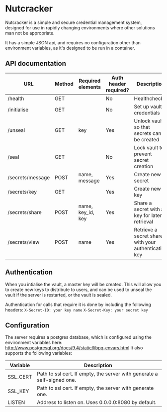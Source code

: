 # Nutcracker

Nutcracker is a simple and secure credential management system, designed for use in rapidly changing environments where other solutions man not be appropriate.

It has a simple JSON api, and requires no configuration other than environment variables, as it's designed to be run in a container.

## API documentation

| URL              | Method | Required elements | Auth header required? | Description                                                        |
|------------------|--------|-------------------|-----------------------|--------------------------------------------------------------------|
| /health          | GET    |                   | No                    | Healthcheck                                                        |
| /initialise      | GET    |                   | No                    | Set up vault credentials                                           |
| /unseal          | GET    | key               | Yes                   | Unlock vault so that secrets can be created                        |
| /seal            | GET    |                   | No                    | Lock vault to prevent secret creation                              |
| /secrets/message | POST   | name, message     | Yes                   | Create new secret                                                  |
| /secrets/key     | GET    |                   | Yes                   | Create new key                                                     |
| /secrets/share   | POST   | name, key_id, key | Yes                   | Share a secret with a key for later retrieval                      |
| /secrets/view    | POST   | name              | Yes                   | Retrieve a secret shared with your authentication key |

## Authentication

When you intialise the vault, a master key will be created.
This will allow you to create new keys to distribute to users, and can be used to unseal the vault if the server is restarted, or the vault is sealed.

Authentication for calls that require it is done by including the following headers:
```X-Secret-ID: your key name```
```X-Secret-Key: your secret key```

## Configuration

The server requires a postgres database, which is configured using the environment variables here: http://www.postgresql.org/docs/9.4/static/libpq-envars.html
It also supports the following variables:

| Variable | Description |
|----------|-------------|
| SSL_CERT | Path to ssl cert.  If empty, the server with generate a self-signed one. |
| SSL_KEY  | Path to ssl cert.  If empty, the server with generate one. |
| LISTEN   | Address to listen on.  Uses 0.0.0.0:8080 by default. |
